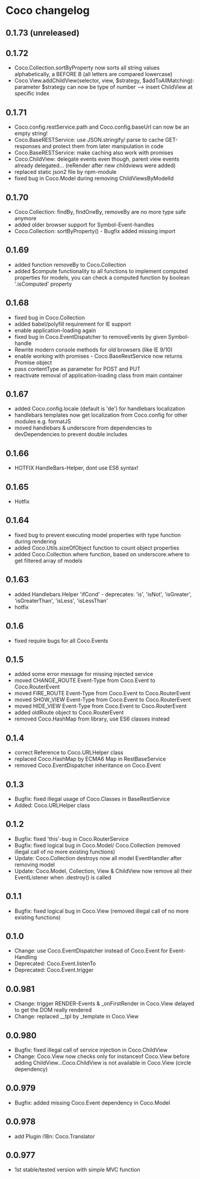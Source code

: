 # Coco changelog

## 0.1.73 (unreleased)

## 0.1.72

- Coco.Collection.sortByProperty now sorts all string values alphabetically, a BEFORE B (all letters are compared lowercase)
- Coco.View.addChildView(selector, view, $strategy, $addToAllMatching): parameter $strategy can now be type of number --> insert ChildView at specific index

## 0.1.71

- Coco.config.restService.path and Coco.config.baseUrl can now be an empty string!
- Coco.BaseRESTService: use JSON.stringify/ parse to cache GET-responses and protect them from later manipulation in code
- Coco.BaseRESTService: make caching also work with promises
- Coco.ChildView: delegate events even though, parent view events already delegated... (reRender after new childviews were added)
- replaced static json2 file by npm-module
- fixed bug in Coco.Model during removing ChildViewsByModelId

## 0.1.70

- Coco.Collection: findBy, findOneBy, removeBy are no more type safe anymore
- added older browser support for Symbol-Event-handles
- Coco.Collection: sortByProperty() - Bugfix added missing import

## 0.1.69

- added function removeBy to Coco.Collection
- added $compute functionality to all functions to implement computed properties for models, you can check a computed function by boolean '.isComputed' property

## 0.1.68

- fixed bug in Coco.Collection
- added babel/polyfill requirement for IE support
- enable application-loading again
- fixed bug in Coco.EventDispatcher to removeEvents by given Symbol-handle
- Rewrite modern console methods for old browsers (like IE 9/10)
- enable working with promises - Coco.BaseRestService now returns Promise object
- pass contentType as parameter for POST and PUT
- reactivate removal of application-loading class from main container

## 0.1.67

- added Coco.config.locale (default is 'de') for handlebars localization
- handlebars templates now get localization from Coco.config for other modules e.g. formatJS
- moved handlebars & underscore from dependencies to devDependencies to prevent double includes

## 0.1.66

- HOTFIX HandleBars-Helper, dont use ES6 syntax!

## 0.1.65

- Hotfix

## 0.1.64

- fixed bug to prevent executing model properties with type function during rendering
- added Coco.Utils.sizeOfObject function to count object properties
- added Coco.Collection.where function, based on underscore.where to get filtered array of models

## 0.1.63

- added Handlebars.Helper 'ifCond' - deprecates: 'is', 'isNot', 'isGreater', 'isGreaterThan', 'isLess', 'isLessThan'
- hotfix

## 0.1.6

- fixed require bugs for all Coco.Events

## 0.1.5

- added some error message for missing injected service
- moved CHANGE_ROUTE Event-Type from Coco.Event to Coco.RouterEvent
- moved FIRE_ROUTE Event-Type from Coco.Event to Coco.RouterEvent
- moved SHOW_VIEW Event-Type from Coco.Event to Coco.RouterEvent
- moved HIDE_VIEW Event-Type from Coco.Event to Coco.RouterEvent
- added oldRoute object to Coco.RouterEvent
- removed Coco.HashMap from library, use ES6 classes instead

## 0.1.4

- correct Reference to Coco.URLHelper class
- replaced Coco.HashMap by ECMA6 Map in RestBaseService
- removed Coco.EventDispatcher inheritance on Coco.Event

## 0.1.3

- Bugfix: fixed illegal usage of Coco.Classes in BaseRestService
- Added: Coco.URLHelper class

## 0.1.2

- Bugfix: fixed 'this'-bug in Coco.RouterService
- Bugfix: fixed logical bug in Coco.Model/ Coco.Collection (removed illegal call of no more existing functions)
- Update: Coco.Collection destroys now all model EventHandler after removing model
- Update: Coco.Model, Collection, View & ChildView now remove all their EventListener when .destroy() is called

## 0.1.1

- Bugfix: fixed logical bug in Coco.View (removed illegal call of no more existing functions)

## 0.1.0

- Change: use Coco.EventDispatcher instead of Coco.Event for Event-Handling
- Deprecated: Coco.Event.listenTo
- Deprecated: Coco.Event.trigger

## 0.0.981

- Change: trigger RENDER-Events & _onFirstRender in Coco.View delayed to get the DOM really rendered
- Change: replaced __tpl by _template in Coco.View

## 0.0.980

- Bugfix: fixed illegal call of service injection in Coco.ChildView
- Change: Coco.View now checks only for instanceof Coco.View before adding ChildView...Coco.ChildView is not available in Coco.View (circle dependency)

## 0.0.979

- Bugfix: added missing Coco.Event dependency in Coco.Model

## 0.0.978

- add Plugin i18n: Coco.Translator

## 0.0.977

- 1st stable/tested version with simple MVC function

